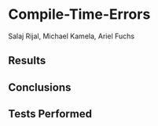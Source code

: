 # Compile-Time-Errors
Salaj Rijal, Michael Kamela, Ariel Fuchs

## Results

## Conclusions

## Tests Performed

